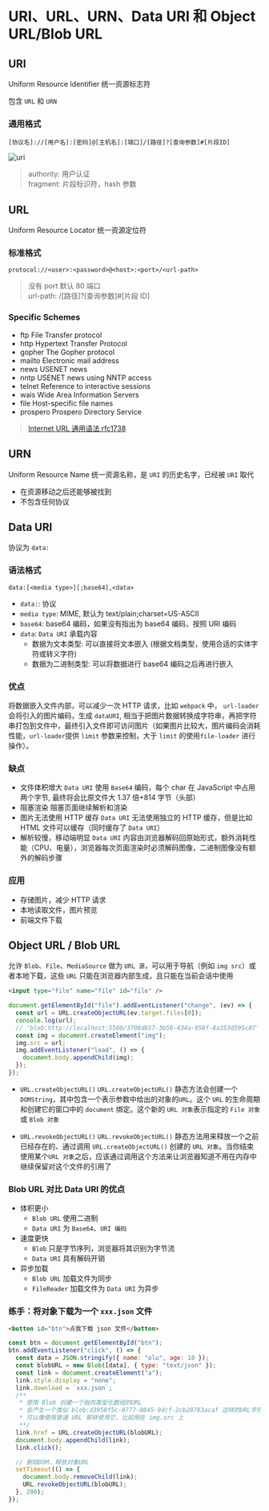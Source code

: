 # URI、URL、URN、Data URI 和 Object URL/Blob URL

## URI

Uniform Resource Identifier 统一资源标志符

包含 `URL` 和 `URN`

### 通用格式

`[协议名]://[用户名]:[密码]@[主机名]:[端口]/[路径]?[查询参数]#[片段ID]`

![uri](https://fxpby.oss-cn-beijing.aliyuncs.com/blogImg/http/uri-eg2.png)

> authority: 用户认证  
> fragment: 片段标识符，hash 参数

## URL

Uniform Resource Locator 统一资源定位符

### 标准格式

`protocol://<user>:<password>@<host>:<port>/<url-path>`

> 没有 port 默认 80 端口  
> url-path: /[路径]?[查询参数]#[片段 ID]

### Specific Schemes

- ftp File Transfer protocol
- http Hypertext Transfer Protocol
- gopher The Gopher protocol
- mailto Electronic mail address
- news USENET news
- nntp USENET news using NNTP access
- telnet Reference to interactive sessions
- wais Wide Area Information Servers
- file Host-specific file names
- prospero Prospero Directory Service

> [Internet URL 通用语法 rfc1738](https://datatracker.ietf.org/doc/html/rfc1738#section-3.1)

## URN

Uniform Resource Name 统一资源名称，是 `URI` 的历史名字，已经被 `URI` 取代

- 在资源移动之后还能够被找到
- 不包含任何协议

## Data URI

协议为 `data:`

### 语法格式

`data:[<media type>][;base64],<data>`

- `data:`: 协议
- `media type`: MIME, 默认为 text/plain;charset=US-ASCII
- `base64`: base64 编码，如果没有指出为 base64 编码，按照 URI 编码
- `data`: `Data URI` 承载内容
  - 数据为文本类型: 可以直接将文本嵌入 (根据文档类型，使用合适的实体字符或转义字符)
  - 数据为二进制类型: 可以将数据进行 base64 编码之后再进行嵌入

### 优点

将数据嵌入文件内部，可以减少一次 HTTP 请求，比如 `webpack` 中， `url-loader` 会将引入的图片编码，生成 `dataURI`, 相当于把图片数据转换成字符串，再把字符串打包到文件中，最终引入文件即可访问图片（如果图片比较大，图片编码会消耗性能，`url-loader`提供 `limit` 参数来控制，大于 `limit` 的使用`file-loader` 进行操作）。

### 缺点

- 文件体积增大
  `Data URI` 使用 `Base64` 编码，每个 char 在 JavaScript 中占用两个字节, 最终将会比原文件大 1.37 倍+814 字节（头部）
- 阻塞渲染
  阻塞页面继续解析和渲染
- 图片无法使用 HTTP 缓存
  `Data URI` 无法使用独立的 HTTP 缓存，但是比如 HTML 文件可以缓存（同时缓存了 `Data URI`）
- 解析较慢，移动端明显
  `Data URI` 内容由浏览器解码回原始形式，额外消耗性能（CPU、电量），浏览器每次页面渲染时必须解码图像，二进制图像没有额外的解码步骤

### 应用

- 存储图片，减少 HTTP 请求
- 本地读取文件，图片预览
- 前端文件下载

## Object URL / Blob URL

允许 `Blob`、`File`、`MediaSource` 做为 `URL 源`，可以用于导航（例如 `img src`）或者本地下载，这些 `URL` 只能在浏览器内部生成，且只能在当前会话中使用

```html
<input type="file" name="file" id="file" />
```

```js
document.getElementById("file").addEventListener("change", (ev) => {
  const url = URL.createObjectURL(ev.target.files[0]);
  console.log(url);
  // 'blob:http://localhost:5500/3708d657-3b56-434a-958f-8a353d595c07'
  const img = document.createElement("img");
  img.src = url;
  img.addEventListener("load", () => {
    document.body.appendChild(img);
  });
});
```

- `URL.createObjectURL()`
  `URL.createObjectURL()` 静态方法会创建一个 `DOMString`，其中包含一个表示参数中给出的对象的`URL`。这个 `URL` 的生命周期和创建它的窗口中的 `document` 绑定。这个新的 `URL 对象`表示指定的 `File 对象`或 `Blob 对象`

- `URL.revokeObjectURL()`
  `URL.revokeObjectURL()` 静态方法用来释放一个之前已经存在的、通过调用 `URL.createObjectURL()` 创建的 `URL 对象`。当你结束使用某个`URL 对象`之后，应该通过调用这个方法来让浏览器知道不用在内存中继续保留对这个文件的引用了

### Blob URL 对比 Data URI 的优点

- 体积更小
  - `Blob URL` 使用二进制
  - `Data URI` 为 `Base64`、`URI 编码`
- 速度更快
  - `Blob` 只是字节序列，浏览器将其识别为字节流
  - `Data URI` 具有解码开销
- 异步加载
  - `Blob URL` 加载文件为同步
  - `FileReader` 加载文件为 `Data URI` 为异步

### 练手：将对象下载为一个 `xxx.json` 文件

```html
<button id="btn">点我下载 json 文件</button>
```

```js
const btn = document.getElementById("btn");
btn.addEventListener("click", () => {
  const data = JSON.stringify({ name: "olu", age: 18 });
  const blobURL = new Blob([data], { type: "text/json" });
  const link = document.createElement("a");
  link.style.display = "none";
  link.download = `xxx.json`;
  /**
   * 使用 Blob 创建一个指向类型化数组的URL
   * 会产生一个类似 blob:d3958f5c-0777-0845-9dcf-2cb28783acaf 这样的URL字符串
   * 可以像使用普通 URL 那样使用它，比如用在 img.src 上
   **/
  link.href = URL.createObjectURL(blobURL);
  document.body.appendChild(link);
  link.click();

  // 删除DOM、释放对象URL
  setTimeout(() => {
    document.body.removeChild(link);
    URL.revokeObjectURL(blobURL);
  }, 200);
});
```
